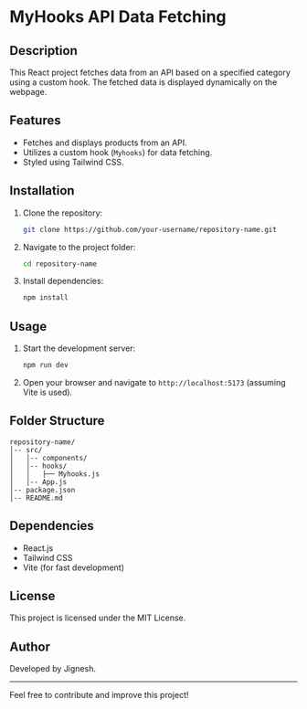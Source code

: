 # MyHooks API Data Fetching

## Description
This React project fetches data from an API based on a specified category using a custom hook. The fetched data is displayed dynamically on the webpage.

## Features
- Fetches and displays products from an API.
- Utilizes a custom hook (`Myhooks`) for data fetching.
- Styled using Tailwind CSS.

## Installation
1. Clone the repository:
   ```sh
   git clone https://github.com/your-username/repository-name.git
   ```
2. Navigate to the project folder:
   ```sh
   cd repository-name
   ```
3. Install dependencies:
   ```sh
   npm install
   ```

## Usage
1. Start the development server:
   ```sh
   npm run dev
   ```
2. Open your browser and navigate to `http://localhost:5173` (assuming Vite is used).


## Folder Structure
```
repository-name/
│-- src/
│   │-- components/
│   │-- hooks/
│   │   ├── Myhooks.js
│   │-- App.js
│-- package.json
│-- README.md
```

## Dependencies
- React.js
- Tailwind CSS
- Vite (for fast development)

## License
This project is licensed under the MIT License.

## Author
Developed by Jignesh.

---
Feel free to contribute and improve this project!

